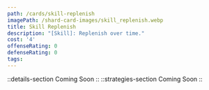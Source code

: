 ```yaml
---
path: /cards/skill-replenish
imagePath: /shard-card-images/skill_replenish.webp
title: Skill Replenish
description: "[Skill]: Replenish over time."
cost: '4'
offenseRating: 0
defenseRating: 0
tags:
---
```

::details-section
Coming Soon
::
::strategies-section
Coming Soon
::